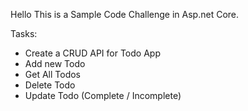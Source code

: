 
Hello This is a Sample Code Challenge in Asp.net Core.

Tasks:

- Create a CRUD API for Todo App 
- Add new Todo
- Get All Todos
- Delete Todo
- Update Todo (Complete / Incomplete)